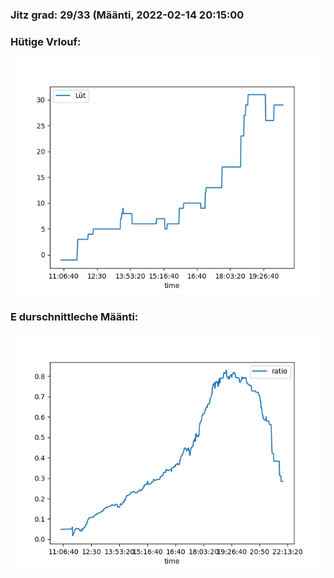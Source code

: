 ### Jitz grad: 29/33 (Määnti, 2022-02-14 20:15:00

### Hütige Vrlouf:
![Graph](Today.png)

### E durschnittleche Määnti:
![Graph](Määnti.png)